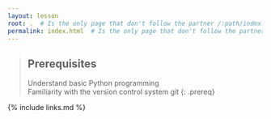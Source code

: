```yaml
---
layout: lesson
root: .  # Is the only page that don't follow the partner /:path/index.html
permalink: index.html  # Is the only page that don't follow the partner /:path/index.html
---
```


> ## Prerequisites
>
> Understand basic Python programming  
> Familiarity with the version control system git 
{: .prereq}

{% include links.md %}
